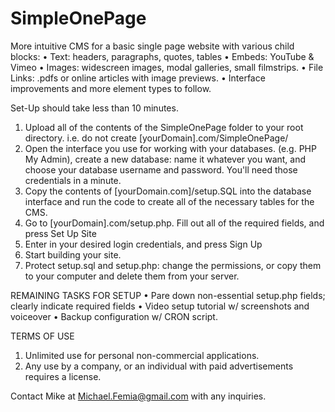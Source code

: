 # SimpleOnePage
More intuitive CMS for a basic single page website with various child blocks:
• Text: headers, paragraphs, quotes, tables
• Embeds: YouTube & Vimeo
• Images: widescreen images, modal galleries, small filmstrips.
• File Links: .pdfs or online articles with image previews.
• Interface improvements and more element types to follow.

Set-Up should take less than 10 minutes.

1. Upload all of the contents of the SimpleOnePage folder to your root directory. i.e. do not create [yourDomain].com/SimpleOnePage/ 
2. Open the interface you use for working with your databases. (e.g. PHP My Admin), create a new database: name it whatever you want, and choose your database username and password. You'll need those credentials in a minute.
3. Copy the contents of [yourDomain.com]/setup.SQL into the database interface and run the code to create all of the necessary tables for the CMS. 
4. Go to [yourDomain].com/setup.php. Fill out all of the required fields, and press Set Up Site
5. Enter in your desired login credentials, and press Sign Up
6. Start building your site. 
7. Protect setup.sql and setup.php: change the permissions, or copy them to your computer and delete them from your server.


REMAINING TASKS FOR SETUP
• Pare down non-essential setup.php fields; clearly indicate required fields
• Video setup tutorial w/ screenshots and voiceover
• Backup configuration w/ CRON script.

TERMS OF USE
1. Unlimited use for personal non-commercial applications.
2. Any use by a company, or an individual with paid advertisements requires a license. 

Contact Mike at Michael.Femia@gmail.com with any inquiries.
